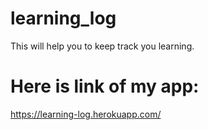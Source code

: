 # learning_log
This will help you to keep track you learning. 

# Here is link of my app:
https://learning-log.herokuapp.com/
